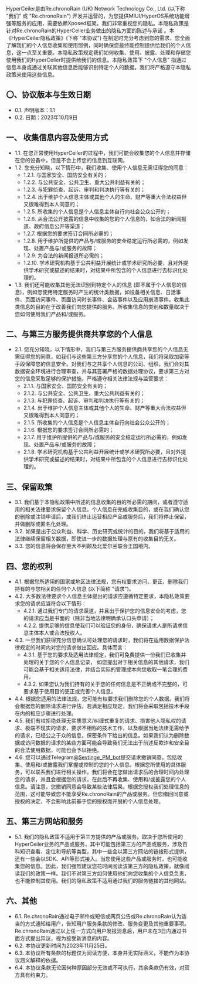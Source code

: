 HyperCeiler是由Re.chronoRain (UK) Network Technology Co., Ltd. (以下称 "我们" 或 "Re.chronoRain") 开发并运营的，为您提供MIUI/HyperOS系统功能增强等服务的应用，需要依赖Xposed框架。我们非常重视您的隐私。本隐私政策是针对Re.chronoRain的HyperCeiler业务做出的隐私方面的陈述与承诺 。本《HyperCeiler隐私政策》(下称 "本协议") 在制定时充分考虑到您的需求，您全面了解我们的个人信息收集和使用惯例，同时确保您最终能控制提供给我们的个人信息，这一点至关重要。本隐私政策规定我们如何收集、使用、披露、处理和存储您使用我们的HyperCeiler时提供给我们的信息。本隐私政策下 "个人信息" 指通过信息本身或通过关联其他信息后能够识别特定个人的数据。我们将严格遵守本隐私政策来使用这些信息。

## 〇、协议版本与生效日期
- 0.1. 声明版本：1.1
- 0.2. 日期：2023年10月9日

## 一、 收集信息内容及使用方式
- 1.1. 在您正常使用HyperCeiler的过程中，我们可能会收集您的个人信息并存储在您的设备中，但是不会上传您的信息到互联网。
- 1.2. 您充分知晓，以下情形中，我们收集、使用个人信息无需征得您的同意：
  - 1.2.1. 与国家安全、国防安全有关的；
  - 1.2.2. 与公共安全、公共卫生、重大公共利益有关的；
  - 1.2.3. 与犯罪侦查、起诉、审判和判决执行等有关的；
  - 1.2.4. 出于维护个人信息主体或其他个人的生命、财产等重大合法权益但又很难得到本人同意的；
  - 1.2.5. 所收集的个人信息是个人信息主体自行向社会公众公开的；
  - 1.2.6. 从合法公开披露的信息中收集的您的个人信息的，如合法的新闻报道、政府信息公开等渠道；
  - 1.2.7. 根据您的要求签订合同所必需的；
  - 1.2.8. 用于维护所提供的产品与/或服务的安全稳定运行所必需的，例如发现、处置产品与/或服务的故障；
  - 1.2.9. 为合法的新闻报道所必需的；
  - 1.2.10. 学术研究机构基于公共利益开展统计或学术研究所必要，且对外提供学术研究或描述的结果时，对结果中所包含的个人信息进行去标识化处理的。
- 1.3. 我们还可能收集其他无法识别到特定个人的信息 (即不属于个人信息的信息)，例如您使用特定服务时产生的统计类数据，如设备相关信息、日活事件、页面访问事件、页面访问时长事件、会话事件以及应用崩溃事件。收集此类信息的目的在于改善我们向您提供的服务。所收集信息的类别和数量取决于您如何使用我们产品和/或服务。

## 二、与第三方服务提供商共享您的个人信息
- 2.1. 您充分知晓，以下情形中，我们与第三方服务提供商共享您的个人信息无需征得您的同意，如我们与这些第三方分享您的个人信息，我们将采取加密等手段保障您的信息安全。对我们与之共享个人信息的公司、组织，我们会对其数据安全环境进行合理审查，并与其签署严格的数据处理协议，要求第三方对您的信息采取足够的保护措施，严格遵守相关法律法规与监管要求：
  - 2.1.1. 与国家安全、国防安全有关的；
  - 2.1.2. 与公共安全、公共卫生、重大公共利益有关的；
  - 2.1.3. 与犯罪侦查、起诉、审判和判决执行等有关的；
  - 2.1.4. 出于维护个人信息主体或其他个人的生命、财产等重大合法权益但又很难得到本人同意的；
  - 2.1.5. 所收集的个人信息是个人信息主体自行向社会公众公开的；
  - 2.1.6. 根据您的要求签订合同所必需的；
  - 2.1.7. 用于维护所提供的产品与/或服务的安全稳定运行所必需的，例如发现、处置产品与/或服务的故障；
  - 2.1.8. 学术研究机构基于公共利益开展统计或学术研究所必要，且对外提供学术研究或描述的结果时，对结果中所包含的个人信息进行去标识化处理的。

## 三、保留政策
- 3.1. 我们基于本隐私政策中所述的信息收集的目的所必需的期间，或者遵守适用的相关法律要求保留个人信息。个人信息在完成收集目的，或在我们确认您的删除或注销申请后，或我们终止运营相应产品或服务后，我们将停止保留，并做删除或匿名化处理。
- 3.2. 如果是出于公众利益、科学、历史研究或统计的目的，我们将基于适用的法律继续保留相关数据，即使进一步的数据处理与原有的收集目的无关。
- 3.3. 您的信息将会保存至大不列颠及北爱尔兰联合王国境内。

## 四、您的权利
- 4.1. 根据您所适用的国家或地区法律法规，您有权要求访问、更正、删除我们持有的与您相关的任何个人信息 (以下简称 "请求")。
- 4.2. 大多数法律要求个人信息主体提出的请求应遵循特定要求，本隐私政策要求您的请求应当符合以下情形：
  - 4.2.1. 通过我们专门的请求渠道，并且出于保护您的信息安全的考虑，您的请求应当是书面的（除非当地法律明确承认口头申请）；
  - 4.2.2. 提供足够的信息使我们可以验证您的身份，确保请求人是所请求信息主体本人或合法授权人。
- 4.3. 一旦我们获得充分信息确认可处理您的请求时，我们将在适用数据保护法律规定的时间内对您的请求做出回应。具体而言：
  - 4.3.1. 基于您的要求及适用法律规定，我们可免费提供一份我们已收集并处理的关于您的个人信息记录， 如您提出对于相关信息的其他请求，我们可能会基于相关适用法律，并结合实际的管理成本向您收取一笔合理的费用。
  - 4.3.2. 如果您认为我们持有的关于您的任何信息是不正确或不完整的，可要求基于使用目的更正或完善个人信息。
- 4.4. 根据您适用的法律法规，您可能有权要求我们删除您的个人数据。我们将会根据您的删除请求进行评估，若满足相应规定，我们将会采取包括技术手段在内的相应步骤进行处理。
- 4.5. 我们有权拒绝处理无实质意义/纠缠式重复的请求、损害他人隐私权的请求、极端不现实的请求，要求不相称的技术工作，以及根据当地法律无需给予的请求，已经公之于众的信息，保密条件下给出的信息。如果我们认为删除数据或访问数据的请求的某些方面可能会导致我们无法出于前述反欺诈和安全目的合法使用数据，可能也会予以拒绝。
- 4.6. 您可以通过Telegram[@Sevtinge_PM_bot](https://t.me/Sevtinge_PM_bot)提交请求撤销同意，包括收集、使用和/或披露我们掌握或控制的您的个人信息。根据您所使用的具体服务，可以联系我们进行相关操作。我们将会在您做出请求后的合理时间内处理您的请求，并且会根据您的请求，在此后不再收集、使用和/或披露您的个人信息。请注意，您撤销同意会导致某些法律后果。根据您授权我们处理信息的范围，这可能导致您不能享受Re.chronoRain的产品或服务。但您撤回同意或授权的决定，不会影响此前基于您的授权而开展的个人信息处理。

## 五、第三方网站和服务
- 5.1. 我们的隐私政策不适用于第三方提供的产品或服务。取决于您所使用的HyperCeiler业务的产品或服务，其中可能包括第三方的产品或服务，涉及百科知识查看、定位和导航等类型，其中一些会以第三方网站的链接形式提供，还有一些会以SDK、API等形式接入。当您使用这些产品或服务时，也可能收集您的信息。因此，我们强烈建议您花时间阅读该第三方的隐私政策，就像阅读我们的政策一样。我们不对第三方如何使用他们向您收集的个人信息负责，也不能控制其使用。我们的隐私政策不适用通过我们的服务链接的其他网站。

## 六、其他
- 6.1. Re.chronoRain通过电子邮件或短信或网页公告或Re.chronoRain认为适当的方式通知给用户，告知用户服务条款的修改、服务变更及其他重要事项。Re.chronoRain通过以上任一方式向用户发报消息后，用户未在3日内通过书面方式提出异议，视为接受新消息的内容。
- 6.2. 本协议更新时间为2023年11月25日。
- 6.3. 本协议所有条款的标题仅为阅读方便，本身并无实际涵义，不能作为本协议涵义解释的依据。
- 6.4. 本协议条款无论因何种原因部分无效或不可执行，其余条款仍有效，对双方具有约束力。
